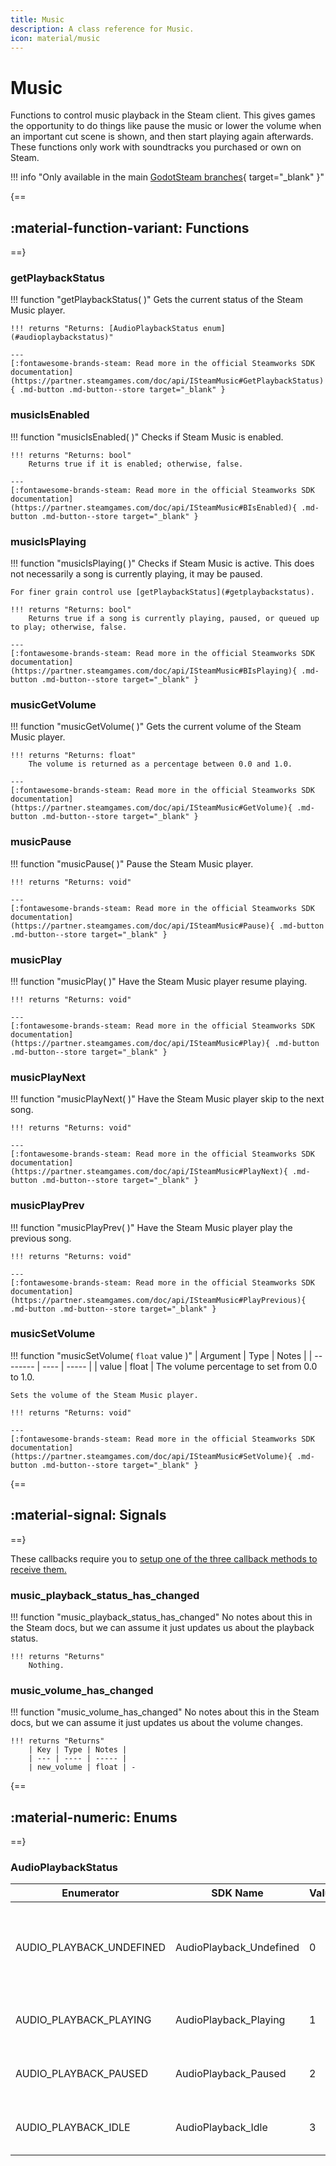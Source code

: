 ```yaml
---
title: Music
description: A class reference for Music.
icon: material/music
---
```


# Music

Functions to control music playback in the Steam client. This gives games the opportunity to do things like pause the music or lower the volume when an important cut scene is shown, and then start playing again afterwards. These functions only work with soundtracks you purchased or own on Steam.

!!! info "Only available in the main [GodotSteam branches](https://github.com/GodotSteam/GodotSteam){ target="\_blank" }"

{==
## :material-function-variant: Functions
==}

### getPlaybackStatus

!!! function "getPlaybackStatus( )"
	Gets the current status of the Steam Music player.

	!!! returns "Returns: [AudioPlaybackStatus enum](#audioplaybackstatus)"

    ---
    [:fontawesome-brands-steam: Read more in the official Steamworks SDK documentation](https://partner.steamgames.com/doc/api/ISteamMusic#GetPlaybackStatus){ .md-button .md-button--store target="_blank" }

### musicIsEnabled

!!! function "musicIsEnabled( )"
	Checks if Steam Music is enabled.

	!!! returns "Returns: bool"
		Returns true if it is enabled; otherwise, false.

    ---
    [:fontawesome-brands-steam: Read more in the official Steamworks SDK documentation](https://partner.steamgames.com/doc/api/ISteamMusic#BIsEnabled){ .md-button .md-button--store target="_blank" }

### musicIsPlaying

!!! function "musicIsPlaying( )"
	Checks if Steam Music is active. This does not necessarily a song is currently playing, it may be paused.

	For finer grain control use [getPlaybackStatus](#getplaybackstatus).

	!!! returns "Returns: bool"
		Returns true if a song is currently playing, paused, or queued up to play; otherwise, false.

    ---
    [:fontawesome-brands-steam: Read more in the official Steamworks SDK documentation](https://partner.steamgames.com/doc/api/ISteamMusic#BIsPlaying){ .md-button .md-button--store target="_blank" }

### musicGetVolume

!!! function "musicGetVolume( )"
	Gets the current volume of the Steam Music player.

	!!! returns "Returns: float"
		The volume is returned as a percentage between 0.0 and 1.0.

    ---
    [:fontawesome-brands-steam: Read more in the official Steamworks SDK documentation](https://partner.steamgames.com/doc/api/ISteamMusic#GetVolume){ .md-button .md-button--store target="_blank" }

### musicPause

!!! function "musicPause( )"
	Pause the Steam Music player.

	!!! returns "Returns: void"

    ---
    [:fontawesome-brands-steam: Read more in the official Steamworks SDK documentation](https://partner.steamgames.com/doc/api/ISteamMusic#Pause){ .md-button .md-button--store target="_blank" }

### musicPlay

!!! function "musicPlay( )"
	Have the Steam Music player resume playing.

	!!! returns "Returns: void"

    ---
    [:fontawesome-brands-steam: Read more in the official Steamworks SDK documentation](https://partner.steamgames.com/doc/api/ISteamMusic#Play){ .md-button .md-button--store target="_blank" }

### musicPlayNext

!!! function "musicPlayNext( )"
	Have the Steam Music player skip to the next song.

	!!! returns "Returns: void"

    ---
    [:fontawesome-brands-steam: Read more in the official Steamworks SDK documentation](https://partner.steamgames.com/doc/api/ISteamMusic#PlayNext){ .md-button .md-button--store target="_blank" }

### musicPlayPrev

!!! function "musicPlayPrev( )"
	Have the Steam Music player play the previous song.

	!!! returns "Returns: void"

    ---
    [:fontawesome-brands-steam: Read more in the official Steamworks SDK documentation](https://partner.steamgames.com/doc/api/ISteamMusic#PlayPrevious){ .md-button .md-button--store target="_blank" }

### musicSetVolume

!!! function "musicSetVolume( `float` value )"
	| Argument | Type | Notes |
    | -------- | ---- | ----- |
    | value | float | The volume percentage to set from 0.0 to 1.0.

	Sets the volume of the Steam Music player.

	!!! returns "Returns: void"

    ---
    [:fontawesome-brands-steam: Read more in the official Steamworks SDK documentation](https://partner.steamgames.com/doc/api/ISteamMusic#SetVolume){ .md-button .md-button--store target="_blank" }

{==
## :material-signal: Signals
==}

These callbacks require you to [setup one of the three callback methods to receive them.](https://godotsteam.com/tutorials/initializing/#callbacks)

### music_playback_status_has_changed

!!! function "music_playback_status_has_changed"
	No notes about this in the Steam docs, but we can assume it just updates us about the playback status.

	!!! returns "Returns"
		Nothing.

### music_volume_has_changed

!!! function "music_volume_has_changed"
	No notes about this in the Steam docs, but we can assume it just updates us about the volume changes.

	!!! returns "Returns"
		| Key | Type | Notes |
        | --- | ---- | ----- |
		| new_volume | float | -

{==
## :material-numeric: Enums
==}

### AudioPlaybackStatus

Enumerator | SDK Name | Value | Notes
---------- | -------- | ----- | -----
AUDIO_PLAYBACK_UNDEFINED | AudioPlayback_Undefined | 0 | The Steam music interface probably isn't enabled.
AUDIO_PLAYBACK_PLAYING | AudioPlayback_Playing | 1 | Steam Music is currently playing.
AUDIO_PLAYBACK_PAUSED | AudioPlayback_Paused | 2 | Steam Music is currently paused.
AUDIO_PLAYBACK_IDLE | AudioPlayback_Idle | 3 | Steam Music is currently stopped.
